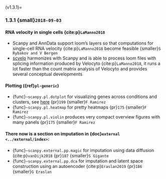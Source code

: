 (v1.3.1)=
### 1.3.1 {small}`2018-09-03`

#### RNA velocity in single cells {cite:p}`LaManno2018`

- Scanpy and AnnData support loom’s layers so that computations for single-cell RNA velocity {cite:p}`LaManno2018` become feasible {smaller}`S Rybakov and V Bergen`
- [scvelo] harmonizes with Scanpy and is able to process loom files with splicing information produced by Velocyto {cite:p}`LaManno2018`, it runs a lot faster than the count matrix analysis of Velocyto and provides several conceptual developments

#### Plotting ({ref}`pl-generic`)

- {func}`~scanpy.pl.dotplot` for visualizing genes across conditions and clusters, see [here](https://gist.github.com/fidelram/2289b7a8d6da055fb058ac9a79ed485c) {pr}`199` {smaller}`F Ramirez`
- {func}`~scanpy.pl.heatmap` for pretty heatmaps {pr}`175` {smaller}`F Ramirez`
- {func}`~scanpy.pl.violin` produces very compact overview figures with many panels {pr}`175` {smaller}`F Ramirez`

#### There now is a section on imputation in {doc}`external <../external/index>`:

- {func}`~scanpy.external.pp.magic` for imputation using data diffusion {cite:p}`vanDijk2018` {pr}`187` {smaller}`S Gigante`
- {func}`~scanpy.external.pp.dca` for imputation and latent space construction using an autoencoder {cite:p}`Eraslan2019` {pr}`186` {smaller}`G Eraslan`

[scvelo]: https://github.com/theislab/scvelo
